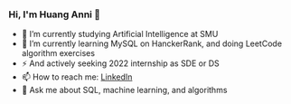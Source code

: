 ### Hi, I'm Huang Anni 👋
- 🔭 I’m currently studying Artificial Intelligence at SMU
- 🌱 I’m currently learning MySQL on HanckerRank, and doing LeetCode algorithm exercises
- ⚡ And actively seeking 2022 internship as SDE or DS
- 📫 How to reach me: [LinkedIn](https://www.linkedin.com/in/annihuang2021/)
- 💬 Ask me about SQL, machine learning, and algorithms

<!--
**WideSu/WideSu** is a ✨ _special_ ✨ repository because its `README.md` (this file) appears on your GitHub profile.

Here are some ideas to get you started:

- 🔭 I’m currently working on ...
- 🌱 I’m currently learning ...
- 👯 I’m looking to collaborate on ...
- 🤔 I’m looking for help with ...
- 💬 Ask me about ...
- 📫 How to reach me: ...
- 😄 Pronouns: ...
- ⚡ Fun fact: ...
-->
